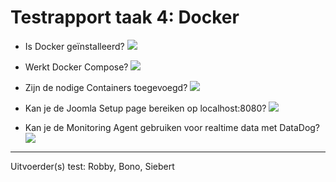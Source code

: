 # Testrapport taak 4: Docker


* Is Docker geïnstalleerd?
![](https://puu.sh/sEXnz/75396a8f3b.png)


* Werkt Docker Compose?
![](https://puu.sh/sEXto/5e5b3a935a.png)

* Zijn de nodige Containers toegevoegd?
![](https://puu.sh/sEXLd/cc1b837560.png)

* Kan je de Joomla Setup page bereiken op localhost:8080?
![](https://puu.sh/sEXUw/023abe0739.png)
* Kan je de Monitoring Agent gebruiken voor realtime data met DataDog?
![](https://i.gyazo.com/029548c33490fef2001a83ff4302eee2.png)

---
Uitvoerder(s) test: Robby, Bono, Siebert
